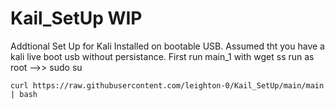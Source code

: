 # Kail_SetUp  WIP
Addtional Set Up for Kali Installed on bootable USB.
Assumed tht you have a kali live boot usb without persistance.
First run main_1 with 
  wget
ss
run as root -->> sudo su

```
curl https://raw.githubusercontent.com/leighton-0/Kail_SetUp/main/main | bash
```
